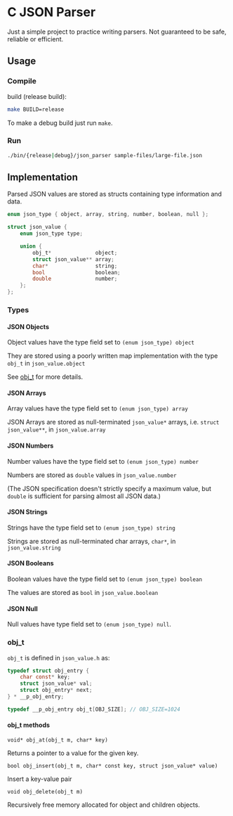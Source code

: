 
# C JSON Parser

Just a simple project to practice writing parsers.
Not guaranteed to be safe, reliable or efficient.

## Usage

###  Compile

build (release build):

```sh
make BUILD=release
```

To make a debug build just run `make`.

### Run

```sh
./bin/{release|debug}/json_parser sample-files/large-file.json
```

## Implementation

Parsed JSON values are stored as structs containing type information and data.

```c
enum json_type { object, array, string, number, boolean, null };

struct json_value {
    enum json_type type;

    union {
        obj_t*              object;
        struct json_value** array;
        char*               string;
        bool                boolean;
        double              number;
    };
};
```

### Types

#### JSON Objects

Object values have the type field set to `(enum json_type) object`

They are stored using a poorly written map implementation with the type `obj_t`
in `json_value.object`

See [obj_t](#obj_t) for more details.

#### JSON Arrays

Array values have the type field set to `(enum json_type) array`

JSON Arrays are stored as null-terminated `json_value*` arrays,
i.e. `struct json_value**`, in `json_value.array`


#### JSON Numbers

Number values have the type field set to `(enum json_type) number`

Numbers are stored as `double` values in `json_value.number`

(The JSON specification doesn't strictly specify a maximum value, 
but `double` is sufficient for parsing almost all JSON data.)


#### JSON Strings

Strings have the type field set to `(enum json_type) string`

Strings are stored as null-terminated char arrays, `char*`, in `json_value.string`


#### JSON Booleans

Boolean values have the type field set to `(enum json_type) boolean`

The values are stored as `bool` in `json_value.boolean`


#### JSON Null

Null values have type field set to `(enum json_type) null`.


### obj\_t

`obj_t` is defined in `json_value.h` as:
```c
typedef struct obj_entry {
    char const* key;
    struct json_value* val;
    struct obj_entry* next;
} * __p_obj_entry;

typedef __p_obj_entry obj_t[OBJ_SIZE]; // OBJ_SIZE=1024
```

#### obj\_t methods

`void* obj_at(obj_t m, char* key)`

Returns a pointer to a value for the given key.

`bool obj_insert(obj_t m, char* const key, struct json_value* value)`

Insert a key-value pair

`void obj_delete(obj_t m)`

Recursively free memory allocated for object and children objects.

